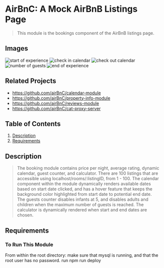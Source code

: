 # AirBnC: A Mock AirBnB Listings Page 
> This module is the bookings component of the AirBnB listings page.

## Images
![start of experience](./images/start.png) <!-- .element height="50%" width="50%" -->
![check in calendar](./images/checkOut.png) <!-- .element height="50%" width="50%" -->
![check out calendar](./images/checkIn.png) <!-- .element height="50%" width="50%" -->
![number of guests](./images/guests.png) <!-- .element height="50%" width="50%" -->
![end of experience](./images/calculator.png) <!-- .element height="50%" width="50%" -->


## Related Projects

  - https://github.com/airBnC/calendar-module
  - https://github.com/airBnC/property-info-module
  - https://github.com/airBnC/reviews-module
  - https://github.com/airBnC/cat-proxy-server

## Table of Contents

1. [Description](#Description)
1. [Requirements](#Requirements)

## Description

> The booking module contains price per night, average rating, dynamic calendar, guest counter, and calculator. There are 100 listings that are accessible using localhost/rooms/:listingID, from 1 - 100. The calendar component within the module dynamically renders available dates based on start date clicked, and has a hover feature that keeps the background color highlighted from start date to potential end date. The guests counter disables infants at 5, and disables adults and children when the maximum number of guests is reached. The calculator is dynamically rendered when start and end dates are chosen.


## Requirements
### To Run This Module

From within the root directory:
make sure that mysql is running, and that the root user has no password.
run npm run deploy

